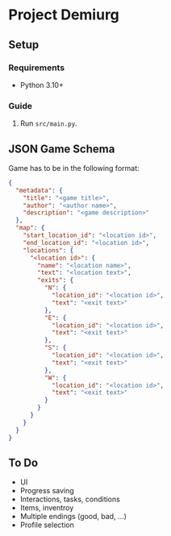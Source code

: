 # Project Demiurg

## Setup

### Requirements

- Python 3.10+

### Guide

1. Run `src/main.py`.

## JSON Game Schema

Game has to be in the following format:

```json
{
  "metadata": {
    "title": "<game title>",
    "author": "<author name>",
    "description": "<game description>"
  },
  "map": {
    "start_location_id": "<location id>",
    "end_location_id": "<location id>",
    "locations": {
      "<location id>": {
        "name": "<location name>",
        "text": "<location text>",
        "exits": {
          "N": {
            "location_id": "<location id>",
            "text": "<exit text>"
          },
          "E": {
            "location_id": "<location id>",
            "text": "<exit text>"
          },
          "S": {
            "location_id": "<location id>",
            "text": "<exit text>"
          },
          "W": {
            "location_id": "<location id>",
            "text": "<exit text>"
          }
        }
      }
    }
  }
}
```

## To Do

- UI
- Progress saving
- Interactions, tasks, conditions
- Items, inventroy
- Multiple endings (good, bad, ...)
- Profile selection

